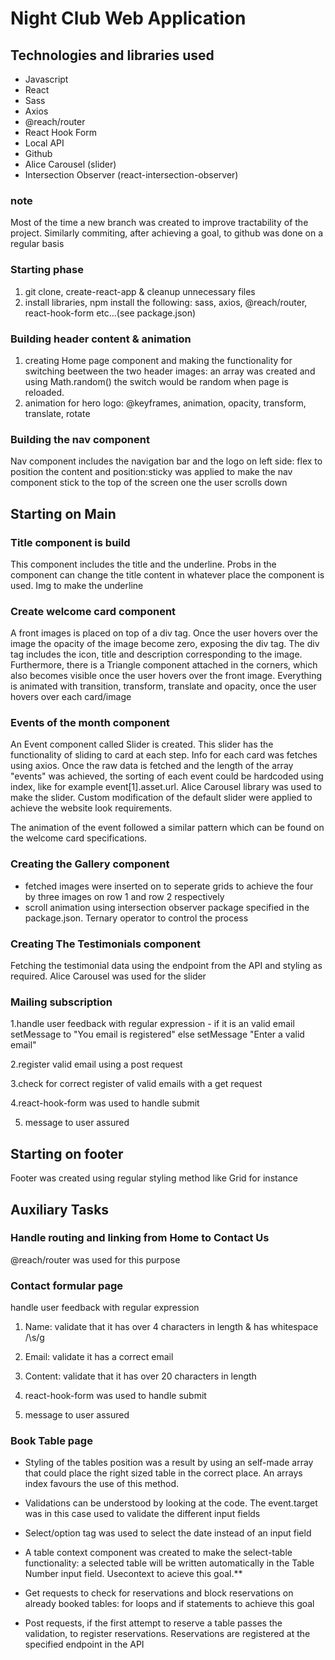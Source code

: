 # Night Club Web Application

## Technologies and libraries used

- Javascript
- React
- Sass
- Axios
- @reach/router
- React Hook Form
- Local API
- Github
- Alice Carousel (slider)
- Intersection Observer (react-intersection-observer)

### note
Most of the time a new branch was created to improve tractability of the project. Similarly commiting, after achieving a goal, to github was done on a regular basis 

### Starting phase
1. git clone, create-react-app & cleanup unnecessary files
2. install libraries, npm install the following: sass, axios, @reach/router, react-hook-form etc...(see package.json)

### Building header content & animation
1. creating Home page component and making the functionality for switching beetween the two header images: an array was created and using Math.random() the switch would be random when page is reloaded.
2. animation for hero logo: @keyframes, animation, opacity, transform, translate, rotate

### Building the nav component
Nav component includes the navigation bar and the logo on left side: flex to position the content and position:sticky was applied to make the nav component stick to the top of the screen one the user scrolls down 

## Starting on Main

### Title component is build
This component includes the title and the underline. Probs in the component can change the title content in whatever place the component is used. Img to make the underline 

### Create welcome card component
A front images is placed on top of a div tag. Once the user hovers over the image the opacity of the image become zero, exposing the div tag. The div tag includes the icon, title and description corresponding to the image. Furthermore, there is a Triangle component attached in the corners, which also becomes visible once the user hovers over the front image. Everything is animated with transition, transform, translate and opacity, once the user hovers over each card/image

### Events of the month component
An Event component called Slider is created. This slider has the functionality of sliding to card at each step. Info for each card was fetches using axios. Once the raw data is fetched and the length of the array "events" was achieved, the sorting of each event could be hardcoded using index, like for example event[1].asset.url. Alice Carousel library was used to make the slider. Custom modification of the default slider were applied to achieve the website look requirements.

The animation of the event followed a similar pattern which can be found on the welcome card specifications.

### Creating the Gallery component
- fetched images were inserted on to seperate grids to achieve the four by three images on row 1 and row 2 respectively
- scroll animation using intersection observer package specified in the package.json. Ternary operator to control the process 

### Creating The Testimonials component
Fetching the testimonial data using the endpoint from the API and styling as required. Alice Carousel was used for the slider
   
### Mailing subscription
1.handle user feedback with regular expression - if it is an valid email setMessage to "You email is registered" else setMessage "Enter a valid email"

2.register valid email using a post request

3.check for correct register of valid emails with a get request

4.react-hook-form was used to handle submit

5. message to user assured

## Starting on footer
Footer was created using regular styling method like Grid for instance

## Auxiliary Tasks

### Handle routing and linking from Home to Contact Us
@reach/router was used for this purpose

### Contact formular page
handle user feedback with regular expression
1. Name: validate that it has over 4 characters in length & has whitespace /\s/g

2. Email: validate it has a correct email

3. Content: validate that it has over 20 characters in length

4. react-hook-form was used to handle submit

5. message to user assured

### Book Table page 
- Styling of the tables position was a result by using an self-made array that could place the right sized table in the correct place. An arrays index favours the use of this method.

- Validations can be understood by looking at the code. The event.target was in this case used to validate the different input fields

- Select/option tag was used to select the date instead of an input field

- A table context component was created to make the select-table functionality: a selected table will be written automatically in the Table Number input field. Usecontext to acieve this goal.** 

- Get requests to check for reservations and block reservations on already booked tables: for loops and if statements to achieve this goal 

- Post requests, if the first attempt to reserve a table passes the validation, to register reservations. Reservations are registered at the specified endpoint in the API 





